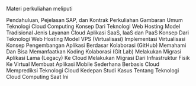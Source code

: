 Materi perkuliahan meliputi

Pendahuluan, Pejelasan SAP, dan Kontrak Perkuliahan
Gambaran Umum Teknologi Cloud Computing
Konsep Dari Teknologi Web Hosting Model Tradisional
Jenis Layanan Cloud
Aplikasi SaaS, IaaS dan PaaS
Konsep Dari Teknologi Web Hosting Model VPS (Virtualisasi)
Implementasi Virtualisasi
Konsep Pengembangan Aplikasi Berdasar Kolaborasi (GitHub)
Memahami Dan Bisa Memanfaatkan Koding Kolaborasi (Git Lab)
Melakukan Migrasi Aplikasi Lama (Legacy) Ke Cloud
Melakukan Migrasi Dari Infrastruktur Fisik Ke Virtual
Membuat Aplikasi Mobile Sederhana Berbasis Cloud   
Memprediksi Teknologi Cloud Kedepan 
Studi Kasus Tentang Teknologi Cloud Computing Saat Ini
